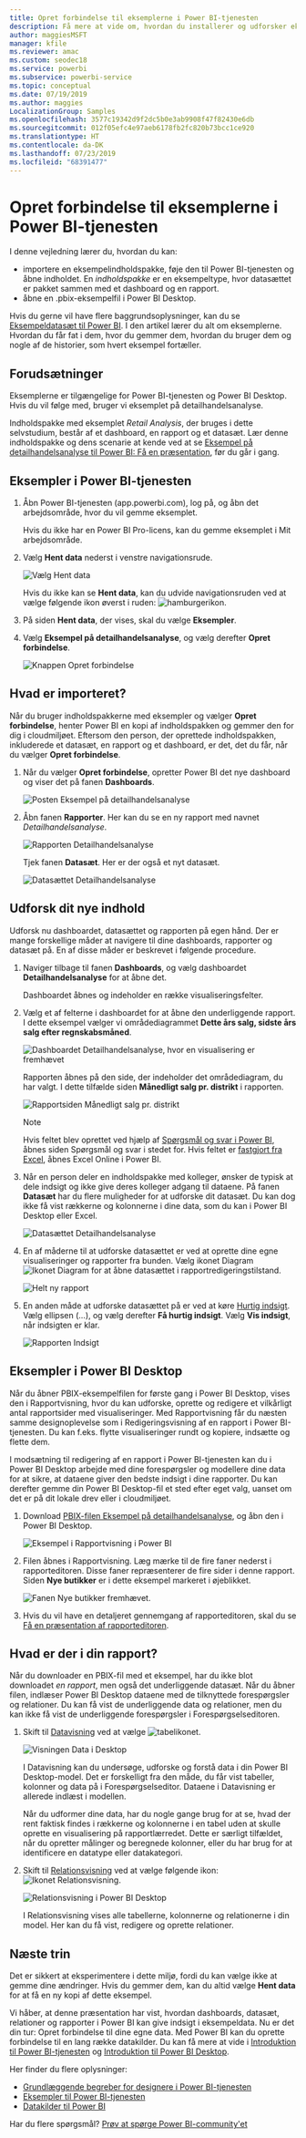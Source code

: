 ```yaml
---
title: Opret forbindelse til eksemplerne i Power BI-tjenesten
description: Få mere at vide om, hvordan du installerer og udforsker eksempler i Power BI-tjenesten.
author: maggiesMSFT
manager: kfile
ms.reviewer: amac
ms.custom: seodec18
ms.service: powerbi
ms.subservice: powerbi-service
ms.topic: conceptual
ms.date: 07/19/2019
ms.author: maggies
LocalizationGroup: Samples
ms.openlocfilehash: 3577c19342d9f2dc5b0e3ab9908f47f82430e6db
ms.sourcegitcommit: 012f05efc4e97aeb6178fb2fc820b73bcc1ce920
ms.translationtype: HT
ms.contentlocale: da-DK
ms.lasthandoff: 07/23/2019
ms.locfileid: "68391477"
---
```

#  <a name="connect-to-the-samples-in-the-power-bi-service"></a>Opret forbindelse til eksemplerne i Power BI-tjenesten

I denne vejledning lærer du, hvordan du kan: 
- importere en eksempelindholdspakke, føje den til Power BI-tjenesten og åbne indholdet. En *indholdspakke* er en eksempeltype, hvor datasættet er pakket sammen med et dashboard og en rapport. 
- åbne en .pbix-eksempelfil i Power BI Desktop.

Hvis du gerne vil have flere baggrundsoplysninger, kan du se [Eksempeldatasæt til Power BI](sample-datasets.md). I den artikel lærer du alt om eksemplerne. Hvordan du får fat i dem, hvor du gemmer dem, hvordan du bruger dem og nogle af de historier, som hvert eksempel fortæller. 

## <a name="prerequisites"></a>Forudsætninger
Eksemplerne er tilgængelige for Power BI-tjenesten og Power BI Desktop. Hvis du vil følge med, bruger vi eksemplet på detailhandelsanalyse.

Indholdspakke med eksemplet *Retail Analysis*, der bruges i dette selvstudium, består af et dashboard, en rapport og et datasæt.
Lær denne indholdspakke og dens scenarie at kende ved at se [Eksempel på detailhandelsanalyse til Power BI: Få en præsentation](sample-retail-analysis.md), før du går i gang.

## <a name="samples-in-the-power-bi-service"></a>Eksempler i Power BI-tjenesten

1. Åbn Power BI-tjenesten (app.powerbi.com), log på, og åbn det arbejdsområde, hvor du vil gemme eksemplet. 

    Hvis du ikke har en Power BI Pro-licens, kan du gemme eksemplet i Mit arbejdsområde.

2. Vælg **Hent data** nederst i venstre navigationsrude. 

   ![Vælg Hent data](media/sample-datasets/power-bi-get-data.png)

   Hvis du ikke kan se **Hent data**, kan du udvide navigationsruden ved at vælge følgende ikon øverst i ruden: ![hamburgerikon](media/sample-tutorial-connect-to-the-samples/expand-nav.png).

5. På siden **Hent data**, der vises, skal du vælge **Eksempler**.
   
6. Vælg **Eksempel på detailhandelsanalyse**, og vælg derefter **Opret forbindelse**.   
   
   ![Knappen Opret forbindelse](media/sample-tutorial-connect-to-the-samples/pbi_retailanalysissampleconnect.png)

## <a name="what-was-imported"></a>Hvad er importeret?
Når du bruger indholdspakkerne med eksempler og vælger **Opret forbindelse**, henter Power BI en kopi af indholdspakken og gemmer den for dig i cloudmiljøet. Eftersom den person, der oprettede indholdspakken, inkluderede et datasæt, en rapport og et dashboard, er det, det du får, når du vælger **Opret forbindelse**. 

1. Når du vælger **Opret forbindelse**, opretter Power BI det nye dashboard og viser det på fanen **Dashboards**. 
   
   ![Posten Eksempel på detailhandelsanalyse](media/sample-retail-analysis/retail-entry.png)
2. Åbn fanen **Rapporter**. Her kan du se en ny rapport med navnet *Detailhandelsanalyse*.
   
   ![Rapporten Detailhandelsanalyse](media/sample-tutorial-connect-to-the-samples/power-bi-new-report.png)
   
   Tjek fanen **Datasæt**. Her er der også et nyt datasæt.
   
   ![Datasættet Detailhandelsanalyse](media/sample-tutorial-connect-to-the-samples/power-bi-new-dataset.png)

## <a name="explore-your-new-content"></a>Udforsk dit nye indhold
Udforsk nu dashboardet, datasættet og rapporten på egen hånd. Der er mange forskellige måder at navigere til dine dashboards, rapporter og datasæt på. En af disse måder er beskrevet i følgende procedure.  

1. Naviger tilbage til fanen **Dashboards**, og vælg dashboardet **Detailhandelsanalyse** for at åbne det.       

   Dashboardet åbnes og indeholder en række visualiseringsfelter.   
 
1. Vælg et af felterne i dashboardet for at åbne den underliggende rapport. I dette eksempel vælger vi områdediagrammet **Dette års salg, sidste års salg efter regnskabsmåned**.  

   ![Dashboardet Detailhandelsanalyse, hvor en visualisering er fremhævet](media/sample-tutorial-connect-to-the-samples/power-bi-dashboards2new.png)

   Rapporten åbnes på den side, der indeholder det områdediagram, du har valgt. I dette tilfælde siden **Månedligt salg pr. distrikt** i rapporten.
   
   ![Rapportsiden Månedligt salg pr. distrikt](media/sample-tutorial-connect-to-the-samples/power-bi-report.png)
   
   > [!NOTE]
   > Hvis feltet blev oprettet ved hjælp af [Spørgsmål og svar i Power BI](power-bi-tutorial-q-and-a.md), åbnes siden Spørgsmål og svar i stedet for. Hvis feltet er [fastgjort fra Excel](service-dashboard-pin-tile-from-excel.md), åbnes Excel Online i Power BI.
   > 
   > 
1. Når en person deler en indholdspakke med kolleger, ønsker de typisk at dele indsigt og ikke give deres kolleger adgang til dataene. På fanen **Datasæt** har du flere muligheder for at udforske dit datasæt. Du kan dog ikke få vist rækkerne og kolonnerne i dine data, som du kan i Power BI Desktop eller Excel. 
   
   ![Datasættet Detailhandelsanalyse](media/sample-tutorial-connect-to-the-samples/power-bi-new-dataset.png)
   
1. En af måderne til at udforske datasættet er ved at oprette dine egne visualiseringer og rapporter fra bunden. Vælg ikonet Diagram ![Ikonet Diagram](media/sample-tutorial-connect-to-the-samples/power-bi-chart-icon4.png) for at åbne datasættet i rapportredigeringstilstand.
     
   ![Helt ny rapport](media/sample-tutorial-connect-to-the-samples/power-bi-report-editing.png)

1. En anden måde at udforske datasættet på er ved at køre [Hurtig indsigt](consumer/end-user-insights.md). Vælg ellipsen (...), og vælg derefter **Få hurtig indsigt**. Vælg **Vis indsigt**, når indsigten er klar.
     
    ![Rapporten Indsigt](media/sample-tutorial-connect-to-the-samples/power-bi-insights.png)

## <a name="samples-in-power-bi-desktop"></a>Eksempler i Power BI Desktop 
Når du åbner PBIX-eksempelfilen for første gang i Power BI Desktop, vises den i Rapportvisning, hvor du kan udforske, oprette og redigere et vilkårligt antal rapportsider med visualiseringer. Med Rapportvisning får du næsten samme designoplevelse som i Redigeringsvisning af en rapport i Power BI-tjenesten. Du kan f.eks. flytte visualiseringer rundt og kopiere, indsætte og flette dem. 

I modsætning til redigering af en rapport i Power BI-tjenesten kan du i Power BI Desktop arbejde med dine forespørgsler og modellere dine data for at sikre, at dataene giver den bedste indsigt i dine rapporter. Du kan derefter gemme din Power BI Desktop-fil et sted efter eget valg, uanset om det er på dit lokale drev eller i cloudmiljøet.

1. Download [PBIX-filen Eksempel på detailhandelsanalyse](http://download.microsoft.com/download/9/6/D/96DDC2FF-2568-491D-AAFA-AFDD6F763AE3/Retail%20Analysis%20Sample%20PBIX.pbix), og åbn den i Power BI Desktop. 

    ![Eksempel i Rapportvisning i Power BI](media/sample-tutorial-connect-to-the-samples/power-bi-samples-desktop.png)

1. Filen åbnes i Rapportvisning. Læg mærke til de fire faner nederst i rapporteditoren. Disse faner repræsenterer de fire sider i denne rapport. Siden **Nye butikker** er i dette eksempel markeret i øjeblikket. 

    ![Fanen Nye butikker fremhævet](media/sample-tutorial-connect-to-the-samples/power-bi-sample-tabs.png).

1. Hvis du vil have en detaljeret gennemgang af rapporteditoren, skal du se [Få en præsentation af rapporteditoren](service-the-report-editor-take-a-tour.md).

## <a name="whats-in-your-report"></a>Hvad er der i din rapport?
Når du downloader en PBIX-fil med et eksempel, har du ikke blot downloadet *en rapport*, men også det underliggende datasæt. Når du åbner filen, indlæser Power BI Desktop dataene med de tilknyttede forespørgsler og relationer. Du kan få vist de underliggende data og relationer, men du kan ikke få vist de underliggende forespørgsler i Forespørgselseditoren.


1. Skift til [Datavisning](desktop-data-view.md) ved at vælge ![tabelikonet](media/sample-tutorial-connect-to-the-samples/power-bi-data-icon.png).
 
    ![Visningen Data i Desktop](media/sample-tutorial-connect-to-the-samples/power-bi-desktop-sample-data.png)

    I Datavisning kan du undersøge, udforske og forstå data i din Power BI Desktop-model. Det er forskelligt fra den måde, du får vist tabeller, kolonner og data på i Forespørgselseditor. Dataene i Datavisning er allerede indlæst i modellen.

    Når du udformer dine data, har du nogle gange brug for at se, hvad der rent faktisk findes i rækkerne og kolonnerne i en tabel uden at skulle oprette en visualisering på rapportlærredet. Dette er særligt tilfældet, når du opretter målinger og beregnede kolonner, eller du har brug for at identificere en datatype eller datakategori.

1. Skift til [Relationsvisning](desktop-relationship-view.md) ved at vælge følgende ikon: ![Ikonet Relationsvisning](media/sample-tutorial-connect-to-the-samples/power-bi-desktop-relationship-icon.png).
 
    ![Relationsvisning i Power BI Desktop](media/sample-tutorial-connect-to-the-samples/power-bi-relationships.png)

    I Relationsvisning vises alle tabellerne, kolonnerne og relationerne i din model. Her kan du få vist, redigere og oprette relationer.

## <a name="next-steps"></a>Næste trin
Det er sikkert at eksperimentere i dette miljø, fordi du kan vælge ikke at gemme dine ændringer. Hvis du gemmer dem, kan du altid vælge **Hent data** for at få en ny kopi af dette eksempel.

Vi håber, at denne præsentation har vist, hvordan dashboards, datasæt, relationer og rapporter i Power BI kan give indsigt i eksempeldata. Nu er det din tur: Opret forbindelse til dine egne data. Med Power BI kan du oprette forbindelse til en lang række datakilder. Du kan få mere at vide i [Introduktion til Power BI-tjenesten](service-get-started.md) og [Introduktion til Power BI Desktop](desktop-getting-started.md).  

Her finder du flere oplysninger:  
- [Grundlæggende begreber for designere i Power BI-tjenesten](service-basic-concepts.md)
- [Eksempler til Power BI-tjenesten](sample-datasets.md)
- [Datakilder til Power BI](service-get-data.md)

Har du flere spørgsmål? [Prøv at spørge Power BI-community'et](http://community.powerbi.com/)
